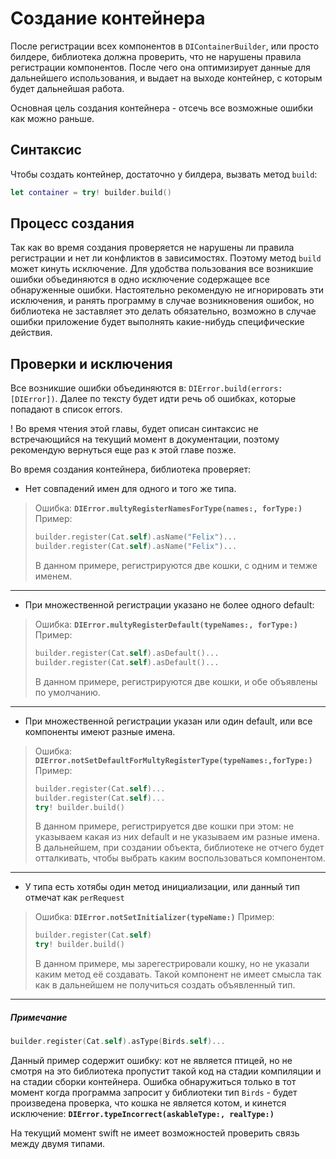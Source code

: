 # Создание контейнера

После регистрации всех компонентов в `DIContainerBuilder`, или просто билдере, библиотека должна проверить, что не нарушены правила регистрации компонентов. После чего она оптимизирует данные для дальнейшего использования, и выдает на выходе контейнер, с которым будет дальнейшая работа.

Основная цель создания контейнера - отсечь все возможные ошибки как можно раньше. 

## Синтаксис
Чтобы создать контейнер, достаточно у билдера, вызвать метод `build`:
```Swift
let container = try! builder.build()
```

## Процесс создания

Так как во время создания проверяется не нарушены ли правила регистрации и нет ли конфликтов в зависимостях. Поэтому метод `build` может кинуть исключение. Для удобства пользования все возникшие ошибки объединяются в одно исключение содержащее все обнаруженные ошибки.
Настоятельно рекомендую не игнорировать эти исключения, и ранять программу в случае возникновения ошибок, но библиотека не заставляет это делать обязательно, возможно в случае ошибки приложение будет выполнять какие-нибудь специфические действия.


## Проверки и исключения
Все возникшие ошибки объединяются в: `DIError.build(errors: [DIError])`. Далее по тексту будет идти речь об ошибках, которые попадают в список errors.

! Во время чтения этой главы, будет описан синтаксис не встречающийся на текущий момент в документации, поэтому рекомендую вернуться еще раз к этой главе позже.

Во время создания контейнера, библиотека проверяет:
* Нет совпадений имен для одного и того же типа.
> Ошибка: **`DIError.multyRegisterNamesForType(names:, forType:)`**
> Пример:
> ```Swift
> builder.register(Cat.self).asName("Felix")...
> builder.register(Cat.self).asName("Felix")...
> ```
> В данном примере, регистрируются две кошки, с одним и темже именем.
***

* При множественной регистрации указано не более одного default:
> Ошибка: **`DIError.multyRegisterDefault(typeNames:, forType:)`**
> Пример:
> ```Swift
> builder.register(Cat.self).asDefault()...
> builder.register(Cat.self).asDefault()...
> ```
> В данном примере, регистрируются две кошки, и обе объявлены по умолчанию.
***

* При множественной регистрации указан или один default, или все компоненты имеют разные имена.
> Ошибка: **`DIError.notSetDefaultForMultyRegisterType(typeNames:,forType:)`**
> Пример:
> ```Swift
> builder.register(Cat.self)...
> builder.register(Cat.self)...
> try! builder.build()
> ```
> В данном примере, регистрируется две кошки при этом: не указываем какая из них default и не указываем им разные имена. В дальнейшем, при создании объекта, библиотеке не отчего будет отталкивать, чтобы выбрать каким воспользоваться компонентом.
***

* У типа есть хотябы один метод инициализации, или данный тип отмечат как `perRequest`
> Ошибка: **`DIError.notSetInitializer(typeName:)`**
> Пример:
> ```Swift
> builder.register(Cat.self)
> try! builder.build()
> ```
> В данном примере, мы зарегестрировали кошку, но не указали каким метод её создавать. Такой компонент не имеет смысла так как в дальнейшем не получиться создать объявленный тип.
***


##### Примечание
```Swift
builder.register(Cat.self).asType(Birds.self)...
``` 
Данный пример содержит ошибку: кот не является птицей, но не смотря на это библиотека пропустит такой код на стадии компиляции и на стадии сборки контейнера.
Ошибка обнаружиться только в тот момент когда программа запросит у библиотеки тип `Birds` - будет произведена проверка, что кошка не является котом, и кинется исключение: **`DIError.typeIncorrect(askableType:, realType:)`**

На текущий момент swift не имеет возможностей проверить связь между двумя типами.